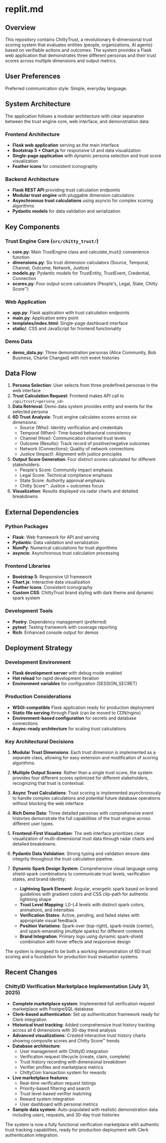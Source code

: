 # replit.md

## Overview

This repository contains ChittyTrust, a revolutionary 6-dimensional trust scoring system that evaluates entities (people, organizations, AI agents) based on verifiable actions and outcomes. The system provides a Flask web application that demonstrates three different personas and their trust scores across multiple dimensions and output metrics.

## User Preferences

Preferred communication style: Simple, everyday language.

## System Architecture

The application follows a modular architecture with clear separation between the trust engine core, web interface, and demonstration data:

### Frontend Architecture
- **Flask web application** serving as the main interface
- **Bootstrap 5 + Chart.js** for responsive UI and data visualization
- **Single-page application** with dynamic persona selection and trust score visualization
- **Feather icons** for consistent iconography

### Backend Architecture
- **Flask REST API** providing trust calculation endpoints
- **Modular trust engine** with pluggable dimension calculators
- **Asynchronous trust calculations** using asyncio for complex scoring algorithms
- **Pydantic models** for data validation and serialization

## Key Components

### Trust Engine Core (`src/chitty_trust/`)
- **core.py**: Main TrustEngine class and calculate_trust() convenience function
- **dimensions.py**: Six trust dimension calculators (Source, Temporal, Channel, Outcome, Network, Justice)
- **models.py**: Pydantic models for TrustEntity, TrustEvent, Credential, Connection
- **scores.py**: Four output score calculators (People's, Legal, State, Chitty Score™)

### Web Application
- **app.py**: Flask application with trust calculation endpoints
- **main.py**: Application entry point
- **templates/index.html**: Single-page dashboard interface
- **static/**: CSS and JavaScript for frontend functionality

### Demo Data
- **demo_data.py**: Three demonstration personas (Alice Community, Bob Business, Charlie Changed) with rich event histories

## Data Flow

1. **Persona Selection**: User selects from three predefined personas in the web interface
2. **Trust Calculation Request**: Frontend makes API call to `/api/trust/<persona_id>`
3. **Data Retrieval**: Demo data system provides entity and events for the selected persona
4. **6D Trust Analysis**: Trust engine calculates scores across six dimensions:
   - Source (Who): Identity verification and credentials
   - Temporal (When): Time-based behavioral consistency
   - Channel (How): Communication channel trust levels
   - Outcome (Results): Track record of positive/negative outcomes
   - Network (Connections): Quality of network connections
   - Justice (Impact): Alignment with justice principles
5. **Output Score Generation**: Four distinct scores calculated for different stakeholders:
   - People's Score: Community impact emphasis
   - Legal Score: Technical compliance emphasis
   - State Score: Authority approval emphasis
   - Chitty Score™: Justice + outcomes focus
6. **Visualization**: Results displayed via radar charts and detailed breakdowns

## External Dependencies

### Python Packages
- **Flask**: Web framework for API and serving
- **Pydantic**: Data validation and serialization
- **NumPy**: Numerical calculations for trust algorithms
- **asyncio**: Asynchronous trust calculation processing

### Frontend Libraries
- **Bootstrap 5**: Responsive UI framework
- **Chart.js**: Interactive data visualization
- **Feather Icons**: Consistent iconography
- **Custom CSS**: ChittyTrust brand styling with dark theme and dynamic spark system

### Development Tools
- **Poetry**: Dependency management (preferred)
- **pytest**: Testing framework with coverage reporting
- **Rich**: Enhanced console output for demos

## Deployment Strategy

### Development Environment
- **Flask development server** with debug mode enabled
- **Hot reload** for rapid development iteration
- **Environment variables** for configuration (SESSION_SECRET)

### Production Considerations
- **WSGI-compatible** Flask application ready for production deployment
- **Static file serving** through Flask (can be moved to CDN/nginx)
- **Environment-based configuration** for secrets and database connections
- **Async-ready architecture** for scaling trust calculations

### Key Architectural Decisions

1. **Modular Trust Dimensions**: Each trust dimension is implemented as a separate class, allowing for easy extension and modification of scoring algorithms.

2. **Multiple Output Scores**: Rather than a single trust score, the system provides four different scores optimized for different stakeholders, recognizing that trust is contextual.

3. **Async Trust Calculations**: Trust scoring is implemented asynchronously to handle complex calculations and potential future database operations without blocking the web interface.

4. **Rich Demo Data**: Three detailed personas with comprehensive event histories demonstrate the full capabilities of the trust engine across different user types.

5. **Frontend-First Visualization**: The web interface prioritizes clear visualization of multi-dimensional trust data through radar charts and detailed breakdowns.

6. **Pydantic Data Validation**: Strong typing and validation ensure data integrity throughout the trust calculation pipeline.

7. **Dynamic Spark Design System**: Comprehensive visual language using shield-spark combinations to communicate trust levels, verification states, and brand identity:
   - **Lightning Spark Element**: Angular, energetic spark based on brand guidelines with gradient colors and CSS clip-path for authentic lightning shape
   - **Trust Level Mapping**: L0-L4 levels with distinct spark colors, animations, and intensities
   - **Verification States**: Active, pending, and failed states with appropriate visual feedback
   - **Position Variations**: Spark-over (top-right), spark-inside (center), and spark-emanating (multiple sparks) for different contexts
   - **Brand Integration**: Primary logo using dynamic spark-shield combination with hover effects and responsive design

The system is designed to be both a working demonstration of 6D trust scoring and a foundation for production trust evaluation systems.

## Recent Changes

### ChittyID Verification Marketplace Implementation (July 31, 2025)
- **Complete marketplace system**: Implemented full verification request marketplace with PostgreSQL database
- **Clerk-based authentication**: Set up authentication framework ready for Clerk integration
- **Historical trust tracking**: Added comprehensive trust history tracking across all 6 dimensions with 30-day trend analysis
- **Advanced visualizations**: Created interactive trust history charts showing composite scores and Chitty Score™ trends
- **Database architecture**: 
  - User management with ChittyID integration
  - Verification request lifecycle (create, claim, complete)
  - Trust history recording with dimensional breakdown
  - Verifier profiles and marketplace metrics
  - ChittyCoin transaction system for rewards
- **Live marketplace features**:
  - Real-time verification request listings
  - Priority-based filtering and search
  - Trust level-based verifier matching
  - Reward system integration
  - User dashboard with personal metrics
- **Sample data system**: Auto-populated with realistic demonstration data including users, requests, and 30-day trust histories

The system is now a fully functional verification marketplace with authentic trust tracking capabilities, ready for production deployment with Clerk authentication integration.